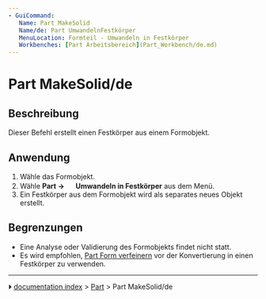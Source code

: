 ```yaml
---
- GuiCommand:
   Name: Part MakeSolid
   Name/de: Part UmwandelnFestkörper
   MenuLocation: Formteil - Umwandeln in Festkörper
   Workbenches: [Part Arbeitsbereich](Part_Workbench/de.md)
---
```


# Part MakeSolid/de



## Beschreibung

Dieser Befehl erstellt einen Festkörper aus einem Formobjekt.



## Anwendung

1.  Wähle das Formobjekt.
2.  Wähle **Part → <img src="images/Part_MakeSolid.svg" width=16px> Umwandeln in Festkörper** aus dem Menü.
3.  Ein Festkörper aus dem Formobjekt wird als separates neues Objekt erstellt.



## Begrenzungen

-   Eine Analyse oder Validierung des Formobjekts findet nicht statt.
-   Es wird empfohlen, [Part Form verfeinern](Part_RefineShape/de.md) vor der Konvertierung in einen Festkörper zu verwenden.



---
⏵ [documentation index](../README.md) > [Part](Part_Workbench.md) > Part MakeSolid/de
